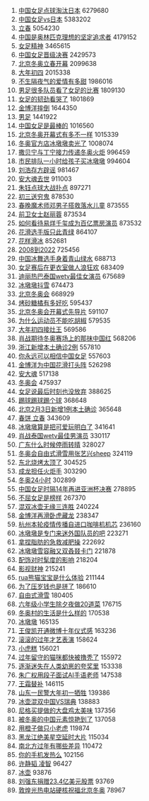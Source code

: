 1. [中国女足点球淘汰日本](https://s.weibo.com//weibo?q=%23%E4%B8%AD%E5%9B%BD%E5%A5%B3%E8%B6%B3%E7%82%B9%E7%90%83%E6%B7%98%E6%B1%B0%E6%97%A5%E6%9C%AC%23&Refer=top) 6279680
2. [中国女足vs日本](https://s.weibo.com//weibo?q=%23%E4%B8%AD%E5%9B%BD%E5%A5%B3%E8%B6%B3vs%E6%97%A5%E6%9C%AC%23&Refer=top) 5383202
3. [立春](https://s.weibo.com//weibo?q=%E7%AB%8B%E6%98%A5&Refer=top) 5054230
4. [中国是奥林匹克理想的坚定追求者](https://s.weibo.com//weibo?q=%23%E4%B8%AD%E5%9B%BD%E6%98%AF%E5%A5%A5%E6%9E%97%E5%8C%B9%E5%85%8B%E7%90%86%E6%83%B3%E7%9A%84%E5%9D%9A%E5%AE%9A%E8%BF%BD%E6%B1%82%E8%80%85%23&Refer=top) 4179152
5. [女足精神](https://s.weibo.com//weibo?q=%E5%A5%B3%E8%B6%B3%E7%B2%BE%E7%A5%9E&Refer=top) 3465615
6. [中国女足晋级决赛](https://s.weibo.com//weibo?q=%23%E4%B8%AD%E5%9B%BD%E5%A5%B3%E8%B6%B3%E6%99%8B%E7%BA%A7%E5%86%B3%E8%B5%9B%23&Refer=top) 2429573
7. [北京冬奥立春开幕](https://s.weibo.com//weibo?q=%23%E5%8C%97%E4%BA%AC%E5%86%AC%E5%A5%A5%E7%AB%8B%E6%98%A5%E5%BC%80%E5%B9%95%23&Refer=top) 2099638
8. [大年初四](https://s.weibo.com//weibo?q=%E5%A4%A7%E5%B9%B4%E5%88%9D%E5%9B%9B&Refer=top) 2015338
9. [不生隔夜气的爱情有多甜](https://s.weibo.com//weibo?q=%23%E4%B8%8D%E7%94%9F%E9%9A%94%E5%A4%9C%E6%B0%94%E7%9A%84%E7%88%B1%E6%83%85%E6%9C%89%E5%A4%9A%E7%94%9C%23&Refer=top) 1986016
10. [男足很多队员看了女足的比赛](https://s.weibo.com//weibo?q=%23%E7%94%B7%E8%B6%B3%E5%BE%88%E5%A4%9A%E9%98%9F%E5%91%98%E7%9C%8B%E4%BA%86%E5%A5%B3%E8%B6%B3%E7%9A%84%E6%AF%94%E8%B5%9B%23&Refer=top) 1809130
11. [女足的韧劲看哭了](https://s.weibo.com//weibo?q=%23%E5%A5%B3%E8%B6%B3%E7%9A%84%E9%9F%A7%E5%8A%B2%E7%9C%8B%E5%93%AD%E4%BA%86%23&Refer=top) 1801869
12. [金博洋摔倒](https://s.weibo.com//weibo?q=%23%E9%87%91%E5%8D%9A%E6%B4%8B%E6%91%94%E5%80%92%23&Refer=top) 1644350
13. [男足](https://s.weibo.com//weibo?q=%E7%94%B7%E8%B6%B3&Refer=top) 1441922
14. [中国女足是最棒的](https://s.weibo.com//weibo?q=%23%E4%B8%AD%E5%9B%BD%E5%A5%B3%E8%B6%B3%E6%98%AF%E6%9C%80%E6%A3%92%E7%9A%84%23&Refer=top) 1016560
15. [北京冬奥开幕式有多不一样](https://s.weibo.com//weibo?q=%23%E5%8C%97%E4%BA%AC%E5%86%AC%E5%A5%A5%E5%BC%80%E5%B9%95%E5%BC%8F%E6%9C%89%E5%A4%9A%E4%B8%8D%E4%B8%80%E6%A0%B7%23&Refer=top) 1015339
16. [冬奥官方店冰墩墩卖光了](https://s.weibo.com//weibo?q=%23%E5%86%AC%E5%A5%A5%E5%AE%98%E6%96%B9%E5%BA%97%E5%86%B0%E5%A2%A9%E5%A2%A9%E5%8D%96%E5%85%89%E4%BA%86%23&Refer=top) 1008074
17. [撒贝宁与丁宁接力传递冬奥火炬](https://s.weibo.com//weibo?q=%23%E6%92%92%E8%B4%9D%E5%AE%81%E4%B8%8E%E4%B8%81%E5%AE%81%E6%8E%A5%E5%8A%9B%E4%BC%A0%E9%80%92%E5%86%AC%E5%A5%A5%E7%81%AB%E7%82%AC%23&Refer=top) 996459
18. [市民排队一小时给孩子买冰墩墩](https://s.weibo.com//weibo?q=%23%E5%B8%82%E6%B0%91%E6%8E%92%E9%98%9F%E4%B8%80%E5%B0%8F%E6%97%B6%E7%BB%99%E5%AD%A9%E5%AD%90%E4%B9%B0%E5%86%B0%E5%A2%A9%E5%A2%A9%23&Refer=top) 994604
19. [刘浩存方辟谣](https://s.weibo.com//weibo?q=%23%E5%88%98%E6%B5%A9%E5%AD%98%E6%96%B9%E8%BE%9F%E8%B0%A3%23&Refer=top) 981467
20. [安大魂去世](https://s.weibo.com//weibo?q=%E5%AE%89%E5%A4%A7%E9%AD%82%E5%8E%BB%E4%B8%96&Refer=top) 911003
21. [朱钰点球大战扑点](https://s.weibo.com//weibo?q=%23%E6%9C%B1%E9%92%B0%E7%82%B9%E7%90%83%E5%A4%A7%E6%88%98%E6%89%91%E7%82%B9%23&Refer=top) 897271
22. [初三送穷鬼](https://s.weibo.com//weibo?q=%E5%88%9D%E4%B8%89%E9%80%81%E7%A9%B7%E9%AC%BC&Refer=top) 878530
23. [春晚魔术师邓男子搭救落水儿童](https://s.weibo.com//weibo?q=%23%E6%98%A5%E6%99%9A%E9%AD%94%E6%9C%AF%E5%B8%88%E9%82%93%E7%94%B7%E5%AD%90%E6%90%AD%E6%95%91%E8%90%BD%E6%B0%B4%E5%84%BF%E7%AB%A5%23&Refer=top) 873555
24. [前卫女士赵丽蓉](https://s.weibo.com//weibo?q=%23%E5%89%8D%E5%8D%AB%E5%A5%B3%E5%A3%AB%E8%B5%B5%E4%B8%BD%E8%93%89%23&Refer=top) 873534
25. [如何看待易烊千玺成为百亿票房演员](https://s.weibo.com//weibo?q=%23%E5%A6%82%E4%BD%95%E7%9C%8B%E5%BE%85%E6%98%93%E7%83%8A%E5%8D%83%E7%8E%BA%E6%88%90%E4%B8%BA%E7%99%BE%E4%BA%BF%E7%A5%A8%E6%88%BF%E6%BC%94%E5%91%98%23&Refer=top) 873532
26. [花滑选手版只此青绿](https://s.weibo.com//weibo?q=%23%E8%8A%B1%E6%BB%91%E9%80%89%E6%89%8B%E7%89%88%E5%8F%AA%E6%AD%A4%E9%9D%92%E7%BB%BF%23&Refer=top) 864107
27. [花样滑冰](https://s.weibo.com//weibo?q=%E8%8A%B1%E6%A0%B7%E6%BB%91%E5%86%B0&Refer=top) 852681
28. [2008到2022](https://s.weibo.com//weibo?q=%232008%E5%88%B02022%23&Refer=top) 725456
29. [中国冰舞选手身着青山绿水](https://s.weibo.com//weibo?q=%23%E4%B8%AD%E5%9B%BD%E5%86%B0%E8%88%9E%E9%80%89%E6%89%8B%E8%BA%AB%E7%9D%80%E9%9D%92%E5%B1%B1%E7%BB%BF%E6%B0%B4%23&Refer=top) 688713
30. [女足赛后在更衣室做人浪狂欢](https://s.weibo.com//weibo?q=%23%E5%A5%B3%E8%B6%B3%E8%B5%9B%E5%90%8E%E5%9C%A8%E6%9B%B4%E8%A1%A3%E5%AE%A4%E5%81%9A%E4%BA%BA%E6%B5%AA%E7%8B%82%E6%AC%A2%23&Refer=top) 683409
31. [迪丽热巴泰国wetv最佳女演员](https://s.weibo.com//weibo?q=%23%E8%BF%AA%E4%B8%BD%E7%83%AD%E5%B7%B4%E6%B3%B0%E5%9B%BDwetv%E6%9C%80%E4%BD%B3%E5%A5%B3%E6%BC%94%E5%91%98%23&Refer=top) 675689
32. [冰墩墩抖雪](https://s.weibo.com//weibo?q=%23%E5%86%B0%E5%A2%A9%E5%A2%A9%E6%8A%96%E9%9B%AA%23&Refer=top) 674473
33. [北京冬奥会](https://s.weibo.com//weibo?q=%E5%8C%97%E4%BA%AC%E5%86%AC%E5%A5%A5%E4%BC%9A&Refer=top) 668929
34. [烤砂糖橘有多好吃](https://s.weibo.com//weibo?q=%23%E7%83%A4%E7%A0%82%E7%B3%96%E6%A9%98%E6%9C%89%E5%A4%9A%E5%A5%BD%E5%90%83%23&Refer=top) 595437
35. [北京冬奥会开幕式先导片](https://s.weibo.com//weibo?q=%23%E5%8C%97%E4%BA%AC%E5%86%AC%E5%A5%A5%E4%BC%9A%E5%BC%80%E5%B9%95%E5%BC%8F%E5%85%88%E5%AF%BC%E7%89%87%23&Refer=top) 591107
36. [为什么运动员不能吃胡椒](https://s.weibo.com//weibo?q=%23%E4%B8%BA%E4%BB%80%E4%B9%88%E8%BF%90%E5%8A%A8%E5%91%98%E4%B8%8D%E8%83%BD%E5%90%83%E8%83%A1%E6%A4%92%23&Refer=top) 579535
37. [大年初四接灶王](https://s.weibo.com//weibo?q=%23%E5%A4%A7%E5%B9%B4%E5%88%9D%E5%9B%9B%E6%8E%A5%E7%81%B6%E7%8E%8B%23&Refer=top) 569586
38. [肖战期待冬奥赛场上的那抹中国红](https://s.weibo.com//weibo?q=%23%E8%82%96%E6%88%98%E6%9C%9F%E5%BE%85%E5%86%AC%E5%A5%A5%E8%B5%9B%E5%9C%BA%E4%B8%8A%E7%9A%84%E9%82%A3%E6%8A%B9%E4%B8%AD%E5%9B%BD%E7%BA%A2%23&Refer=top) 568206
39. [浙江新增本土确诊2例](https://s.weibo.com//weibo?q=%E6%B5%99%E6%B1%9F%E6%96%B0%E5%A2%9E%E6%9C%AC%E5%9C%9F%E7%A1%AE%E8%AF%8A2%E4%BE%8B&Refer=top) 557810
40. [你永远可以相信中国女足](https://s.weibo.com//weibo?q=%23%E4%BD%A0%E6%B0%B8%E8%BF%9C%E5%8F%AF%E4%BB%A5%E7%9B%B8%E4%BF%A1%E4%B8%AD%E5%9B%BD%E5%A5%B3%E8%B6%B3%23&Refer=top) 557603
41. [金博洋为中国花滑打头阵](https://s.weibo.com//weibo?q=%23%E9%87%91%E5%8D%9A%E6%B4%8B%E4%B8%BA%E4%B8%AD%E5%9B%BD%E8%8A%B1%E6%BB%91%E6%89%93%E5%A4%B4%E9%98%B5%23&Refer=top) 526298
42. [安大魂](https://s.weibo.com//weibo?q=%E5%AE%89%E5%A4%A7%E9%AD%82&Refer=top) 517138
43. [冬奥会](https://s.weibo.com//weibo?q=%E5%86%AC%E5%A5%A5%E4%BC%9A&Refer=top) 475937
44. [女足说最后时刻也没放弃](https://s.weibo.com//weibo?q=%23%E5%A5%B3%E8%B6%B3%E8%AF%B4%E6%9C%80%E5%90%8E%E6%97%B6%E5%88%BB%E4%B9%9F%E6%B2%A1%E6%94%BE%E5%BC%83%23&Refer=top) 388625
45. [踢球踢球踢个球](https://s.weibo.com//weibo?q=%23%E8%B8%A2%E7%90%83%E8%B8%A2%E7%90%83%E8%B8%A2%E4%B8%AA%E7%90%83%23&Refer=top) 368648
46. [北京2月3日新增1例本土确诊](https://s.weibo.com//weibo?q=%23%E5%8C%97%E4%BA%AC2%E6%9C%883%E6%97%A5%E6%96%B0%E5%A2%9E1%E4%BE%8B%E6%9C%AC%E5%9C%9F%E7%A1%AE%E8%AF%8A%23&Refer=top) 365648
47. [春饼 立春](https://s.weibo.com//weibo?q=%E6%98%A5%E9%A5%BC%20%E7%AB%8B%E6%98%A5&Refer=top) 343609
48. [冰墩墩算是把可爱玩明白了](https://s.weibo.com//weibo?q=%23%E5%86%B0%E5%A2%A9%E5%A2%A9%E7%AE%97%E6%98%AF%E6%8A%8A%E5%8F%AF%E7%88%B1%E7%8E%A9%E6%98%8E%E7%99%BD%E4%BA%86%23&Refer=top) 341641
49. [肖战泰国wetv最佳男演员](https://s.weibo.com//weibo?q=%23%E8%82%96%E6%88%98%E6%B3%B0%E5%9B%BDwetv%E6%9C%80%E4%BD%B3%E7%94%B7%E6%BC%94%E5%91%98%23&Refer=top) 330117
50. [广东什么时候停雨转晴](https://s.weibo.com//weibo?q=%23%E5%B9%BF%E4%B8%9C%E4%BB%80%E4%B9%88%E6%97%B6%E5%80%99%E5%81%9C%E9%9B%A8%E8%BD%AC%E6%99%B4%23&Refer=top) 328027
51. [冬奥会自由式滑雪用张艺兴sheep](https://s.weibo.com//weibo?q=%23%E5%86%AC%E5%A5%A5%E4%BC%9A%E8%87%AA%E7%94%B1%E5%BC%8F%E6%BB%91%E9%9B%AA%E7%94%A8%E5%BC%A0%E8%89%BA%E5%85%B4sheep%23&Refer=top) 324119
52. [东北烧烤太顶了](https://s.weibo.com//weibo?q=%23%E4%B8%9C%E5%8C%97%E7%83%A7%E7%83%A4%E5%A4%AA%E9%A1%B6%E4%BA%86%23&Refer=top) 304525
53. [成龙担任火炬手](https://s.weibo.com//weibo?q=%23%E6%88%90%E9%BE%99%E6%8B%85%E4%BB%BB%E7%81%AB%E7%82%AC%E6%89%8B%23&Refer=top) 303290
54. [冬奥24小时](https://s.weibo.com//weibo?q=%23%E5%86%AC%E5%A5%A524%E5%B0%8F%E6%97%B6%23&Refer=top) 302899
55. [中国女足时隔14年再进亚洲杯决赛](https://s.weibo.com//weibo?q=%23%E4%B8%AD%E5%9B%BD%E5%A5%B3%E8%B6%B3%E6%97%B6%E9%9A%9414%E5%B9%B4%E5%86%8D%E8%BF%9B%E4%BA%9A%E6%B4%B2%E6%9D%AF%E5%86%B3%E8%B5%9B%23&Refer=top) 278895
56. [不屈女足是榜样](https://s.weibo.com//weibo?q=%23%E4%B8%8D%E5%B1%88%E5%A5%B3%E8%B6%B3%E6%98%AF%E6%A6%9C%E6%A0%B7%23&Refer=top) 267370
57. [混双冰壶无缘三连胜](https://s.weibo.com//weibo?q=%23%E6%B7%B7%E5%8F%8C%E5%86%B0%E5%A3%B6%E6%97%A0%E7%BC%98%E4%B8%89%E8%BF%9E%E8%83%9C%23&Refer=top) 240224
58. [金博洋再滑卧虎藏龙](https://s.weibo.com//weibo?q=%23%E9%87%91%E5%8D%9A%E6%B4%8B%E5%86%8D%E6%BB%91%E5%8D%A7%E8%99%8E%E8%97%8F%E9%BE%99%23&Refer=top) 238347
59. [杭州本轮疫情传播自进口咖啡机机芯](https://s.weibo.com//weibo?q=%23%E6%9D%AD%E5%B7%9E%E6%9C%AC%E8%BD%AE%E7%96%AB%E6%83%85%E4%BC%A0%E6%92%AD%E8%87%AA%E8%BF%9B%E5%8F%A3%E5%92%96%E5%95%A1%E6%9C%BA%E6%9C%BA%E8%8A%AF%23&Refer=top) 236160
60. [冰墩墩是专门来迷外国队员的吧](https://s.weibo.com//weibo?q=%23%E5%86%B0%E5%A2%A9%E5%A2%A9%E6%98%AF%E4%B8%93%E9%97%A8%E6%9D%A5%E8%BF%B7%E5%A4%96%E5%9B%BD%E9%98%9F%E5%91%98%E7%9A%84%E5%90%A7%23&Refer=top) 223271
61. [拿捏脂肪的急救减肥操](https://s.weibo.com//weibo?q=%23%E6%8B%BF%E6%8D%8F%E8%84%82%E8%82%AA%E7%9A%84%E6%80%A5%E6%95%91%E5%87%8F%E8%82%A5%E6%93%8D%23&Refer=top) 222692
62. [冰墩墩雪容融又双叒叕卡门](https://s.weibo.com//weibo?q=%E5%86%B0%E5%A2%A9%E5%A2%A9%E9%9B%AA%E5%AE%B9%E8%9E%8D%E5%8F%88%E5%8F%8C%E5%8F%92%E5%8F%95%E5%8D%A1%E9%97%A8&Refer=top) 221878
63. [配饰对时髦度的影响](https://s.weibo.com//weibo?q=%23%E9%85%8D%E9%A5%B0%E5%AF%B9%E6%97%B6%E9%AB%A6%E5%BA%A6%E7%9A%84%E5%BD%B1%E5%93%8D%23&Refer=top) 218204
64. [影视财神](https://s.weibo.com//weibo?q=%E5%BD%B1%E8%A7%86%E8%B4%A2%E7%A5%9E&Refer=top) 215241
65. [rua熊猫宝宝是什么体验](https://s.weibo.com//weibo?q=%23rua%E7%86%8A%E7%8C%AB%E5%AE%9D%E5%AE%9D%E6%98%AF%E4%BB%80%E4%B9%88%E4%BD%93%E9%AA%8C%23&Refer=top) 211144
66. [为了压岁钱也是拼了](https://s.weibo.com//weibo?q=%23%E4%B8%BA%E4%BA%86%E5%8E%8B%E5%B2%81%E9%92%B1%E4%B9%9F%E6%98%AF%E6%8B%BC%E4%BA%86%23&Refer=top) 186610
67. [自由式滑雪](https://s.weibo.com//weibo?q=%E8%87%AA%E7%94%B1%E5%BC%8F%E6%BB%91%E9%9B%AA&Refer=top) 180405
68. [六年级小学生除夕夜做20道菜](https://s.weibo.com//weibo?q=%23%E5%85%AD%E5%B9%B4%E7%BA%A7%E5%B0%8F%E5%AD%A6%E7%94%9F%E9%99%A4%E5%A4%95%E5%A4%9C%E5%81%9A20%E9%81%93%E8%8F%9C%23&Refer=top) 176715
69. [冬奥村的生活是什么样的](https://s.weibo.com//weibo?q=%23%E5%86%AC%E5%A5%A5%E6%9D%91%E7%9A%84%E7%94%9F%E6%B4%BB%E6%98%AF%E4%BB%80%E4%B9%88%E6%A0%B7%E7%9A%84%23&Refer=top) 170538
70. [冰墩墩](https://s.weibo.com//weibo?q=%23%E5%86%B0%E5%A2%A9%E5%A2%A9%23&Refer=top) 165135
71. [王俊凯开通微博十年仪式感](https://s.weibo.com//weibo?q=%23%E7%8E%8B%E4%BF%8A%E5%87%AF%E5%BC%80%E9%80%9A%E5%BE%AE%E5%8D%9A%E5%8D%81%E5%B9%B4%E4%BB%AA%E5%BC%8F%E6%84%9F%23&Refer=top) 163236
72. [滚滚的过年才艺表演](https://s.weibo.com//weibo?q=%23%E6%BB%9A%E6%BB%9A%E7%9A%84%E8%BF%87%E5%B9%B4%E6%89%8D%E8%89%BA%E8%A1%A8%E6%BC%94%23&Refer=top) 158624
73. [小虎糕](https://s.weibo.com//weibo?q=%23%E5%B0%8F%E8%99%8E%E7%B3%95%23&Refer=top) 156021
74. [过年留守的猫咪都快被撸秃了](https://s.weibo.com//weibo?q=%23%E8%BF%87%E5%B9%B4%E7%95%99%E5%AE%88%E7%9A%84%E7%8C%AB%E5%92%AA%E9%83%BD%E5%BF%AB%E8%A2%AB%E6%92%B8%E7%A7%83%E4%BA%86%23&Refer=top) 155972
75. [逐渐迷失在人类幼崽的夸奖里](https://s.weibo.com//weibo?q=%23%E9%80%90%E6%B8%90%E8%BF%B7%E5%A4%B1%E5%9C%A8%E4%BA%BA%E7%B1%BB%E5%B9%BC%E5%B4%BD%E7%9A%84%E5%A4%B8%E5%A5%96%E9%87%8C%23&Refer=top) 153338
76. [朱广权用段子面试AI手语老师](https://s.weibo.com//weibo?q=%23%E6%9C%B1%E5%B9%BF%E6%9D%83%E7%94%A8%E6%AE%B5%E5%AD%90%E9%9D%A2%E8%AF%95AI%E6%89%8B%E8%AF%AD%E8%80%81%E5%B8%88%23&Refer=top) 147538
77. [王霜替补](https://s.weibo.com//weibo?q=%23%E7%8E%8B%E9%9C%9C%E6%9B%BF%E8%A1%A5%23&Refer=top) 146115
78. [山东一民警大年初一牺牲](https://s.weibo.com//weibo?q=%23%E5%B1%B1%E4%B8%9C%E4%B8%80%E6%B0%91%E8%AD%A6%E5%A4%A7%E5%B9%B4%E5%88%9D%E4%B8%80%E7%89%BA%E7%89%B2%23&Refer=top) 139386
79. [冰壶混双中国VS瑞典](https://s.weibo.com//weibo?q=%23%E5%86%B0%E5%A3%B6%E6%B7%B7%E5%8F%8C%E4%B8%AD%E5%9B%BDVS%E7%91%9E%E5%85%B8%23&Refer=top) 138883
80. [尼格买提做的大盘鸡太美味](https://s.weibo.com//weibo?q=%23%E5%B0%BC%E6%A0%BC%E4%B9%B0%E6%8F%90%E5%81%9A%E7%9A%84%E5%A4%A7%E7%9B%98%E9%B8%A1%E5%A4%AA%E7%BE%8E%E5%91%B3%23&Refer=top) 137356
81. [被冬奥的中国元素惊艳到了](https://s.weibo.com//weibo?q=%23%E8%A2%AB%E5%86%AC%E5%A5%A5%E7%9A%84%E4%B8%AD%E5%9B%BD%E5%85%83%E7%B4%A0%E6%83%8A%E8%89%B3%E5%88%B0%E4%BA%86%23&Refer=top) 137058
82. [用橙子做只小老虎](https://s.weibo.com//weibo?q=%23%E7%94%A8%E6%A9%99%E5%AD%90%E5%81%9A%E5%8F%AA%E5%B0%8F%E8%80%81%E8%99%8E%23&Refer=top) 119874
83. [黑龙江绝美星空延时大片](https://s.weibo.com//weibo?q=%23%E9%BB%91%E9%BE%99%E6%B1%9F%E7%BB%9D%E7%BE%8E%E6%98%9F%E7%A9%BA%E5%BB%B6%E6%97%B6%E5%A4%A7%E7%89%87%23&Refer=top) 115034
84. [南北方过年有哪些差异](https://s.weibo.com//weibo?q=%23%E5%8D%97%E5%8C%97%E6%96%B9%E8%BF%87%E5%B9%B4%E6%9C%89%E5%93%AA%E4%BA%9B%E5%B7%AE%E5%BC%82%23&Refer=top) 110472
85. [你的手机发热么](https://s.weibo.com//weibo?q=%23%E4%BD%A0%E7%9A%84%E6%89%8B%E6%9C%BA%E5%8F%91%E7%83%AD%E4%B9%88%23&Refer=top) 102156
86. [许静韬 凌智](https://s.weibo.com//weibo?q=%E8%AE%B8%E9%9D%99%E9%9F%AC%20%E5%87%8C%E6%99%BA&Refer=top) 96427
87. [冰壶](https://s.weibo.com//weibo?q=%E5%86%B0%E5%A3%B6&Refer=top) 93876
88. [刘强东捐赠23.4亿美元股票](https://s.weibo.com//weibo?q=%23%E5%88%98%E5%BC%BA%E4%B8%9C%E6%8D%90%E8%B5%A023.4%E4%BA%BF%E7%BE%8E%E5%85%83%E8%82%A1%E7%A5%A8%23&Refer=top) 93769
89. [敦煌光热电站硬核祝福北京冬奥](https://s.weibo.com//weibo?q=%23%E6%95%A6%E7%85%8C%E5%85%89%E7%83%AD%E7%94%B5%E7%AB%99%E7%A1%AC%E6%A0%B8%E7%A5%9D%E7%A6%8F%E5%8C%97%E4%BA%AC%E5%86%AC%E5%A5%A5%23&Refer=top) 78967
